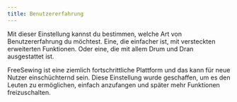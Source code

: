 ```yaml
---
title: Benutzererfahrung
---
```


Mit dieser Einstellung kannst du bestimmen, welche Art von Benutzererfahrung du möchtest. Eine, die einfacher ist, mit versteckten erweiterten Funktionen. Oder eine, die mit allem Drum und Dran ausgestattet ist.

FreeSewing ist eine ziemlich fortschrittliche Plattform und das kann für neue Nutzer einschüchternd sein. Diese Einstellung wurde geschaffen, um es den Leuten zu ermöglichen, einfach anzufangen und später mehr Funktionen freizuschalten.

